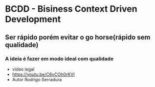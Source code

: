 # BCDD - Bisiness Context Driven Development
## Ser rápido porém evitar o go horse(rápido sem qualidade)
### A ideia é fazer em modo ideal com qualidade

- vídeo legal
- https://youtu.be/C6vCOh0rKVI
- Autor Rodrigo Serradura

